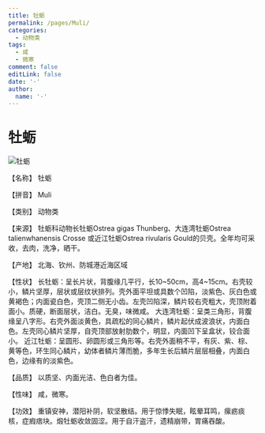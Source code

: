 ```yaml
---
title: 牡蛎
permalink: /pages/Muli/
categories: 
  - 动物类
tags: 
  - 咸
  - 微寒
comment: false
editLink: false
date: '·'
author: 
  name: '·'
---
```

# 牡蛎

![牡蛎](https://sys01.lib.hkbu.edu.hk/cmed/mmid/images/B00390.jpg)

<!-- more -->

【名称】	牡蛎	

【拼音】	Muli

【类别】	动物类

【来源】	牡蛎科动物长牡蛎Ostrea gigas Thunberg、大连湾牡蛎Ostrea talienwhanensis Crosse 或近江牡蛎Ostrea rivularis Gould的贝壳。全年均可采收，去肉，洗净，晒干。

【产地】	北海、钦州、防城港近海区域

【性状】	长牡蛎：呈长片状，背腹缘几平行，长10~50cm，高4~15cm。右壳较小，鳞片坚厚，层状或层纹状排列。壳外面平坦或具数个凹陷，淡紫色、灰白色或黄褐色；内面瓷白色，壳顶二侧无小齿。左壳凹陷深，鳞片较右壳粗大，壳顶附着面小。质硬，断面层状，洁白。无臭，味微咸。
大连湾牡蛎：呈类三角形，背腹缘呈八字形。右壳外面淡黄色，具疏松的同心鳞片，鳞片起伏成波浪状，内面白色。左壳同心鳞片坚厚，自壳顶部放射肋数个，明显，内面凹下呈盒状，铰合面小。
近江牡蛎：呈圆形、卵圆形或三角形等。右壳外面稍不平，有灰、紫、棕、黄等色，环生同心鳞片，幼体者鳞片薄而脆，多年生长后鳞片层层相叠，内面白色，边缘有的淡紫色。

【品质】	以质坚、内面光洁、色白者为佳。

【性味】	咸，微寒。

【功效】	重镇安神，潜阳补阴，软坚散结。用于惊悸失眠，眩晕耳鸣，瘰疬痰核，症瘕痞块。煅牡蛎收敛固涩。用于自汗盗汗，遗精崩带，胃痛吞酸。